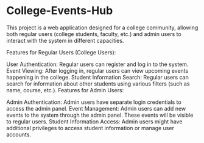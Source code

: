 # College-Events-Hub


This project is a web application designed for a college community, allowing both regular users (college students, faculty, etc.) and admin users to interact with the system in different capacities.

Features for Regular Users (College Users):

User Authentication: Regular users can register and log in to the system.
Event Viewing: After logging in, regular users can view upcoming events happening in the college.
Student Information Search: Regular users can search for information about other students using various filters (such as name, course, etc.).
Features for Admin Users:

Admin Authentication: Admin users have separate login credentials to access the admin panel.
Event Management: Admin users can add new events to the system through the admin panel. These events will be visible to regular users.
Student Information Access: Admin users might have additional privileges to access student information or manage user accounts.

